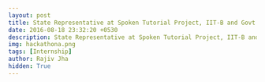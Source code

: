 ```yaml
---
layout: post
title: State Representative at Spoken Tutorial Project, IIT-B and Govt. of India
date: 2016-08-18 23:32:20 +0530
description: State Representative at Spoken Tutorial Project, IIT-B and Govt. of India
img: hackathona.png 
tags: [Internship]
author: Rajiv Jha
hidden: True
---
```



